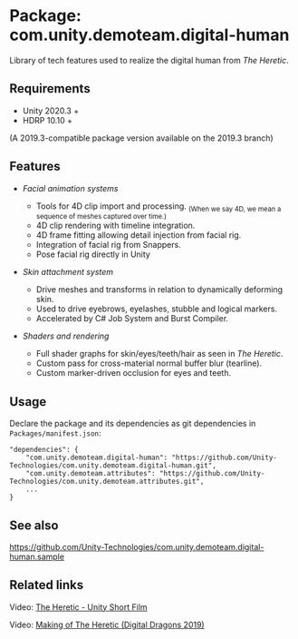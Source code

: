 # Package: com.unity.demoteam.digital-human

Library of tech features used to realize the digital human from *The Heretic*.


## Requirements

- Unity 2020.3 +
- HDRP 10.10 +

(A 2019.3-compatible package version available on the 2019.3 branch)

## Features

- *Facial animation systems*
  - Tools for 4D clip import and processing. <sub>(When we say 4D, we mean a sequence of meshes captured over time.)</sub>
  - 4D clip rendering with timeline integration.
  - 4D frame fitting allowing detail injection from facial rig.
  - Integration of facial rig from Snappers.
  - Pose facial rig directly in Unity

- *Skin attachment system*
  - Drive meshes and transforms in relation to dynamically deforming skin.
  - Used to drive eyebrows, eyelashes, stubble and logical markers.
  - Accelerated by C# Job System and Burst Compiler.

- *Shaders and rendering*
  - Full shader graphs for skin/eyes/teeth/hair as seen in *The Heretic*.
  - Custom pass for cross-material normal buffer blur (tearline).
  - Custom marker-driven occlusion for eyes and teeth.


## Usage

Declare the package and its dependencies as git dependencies in `Packages/manifest.json`:

```
"dependencies": {
    "com.unity.demoteam.digital-human": "https://github.com/Unity-Technologies/com.unity.demoteam.digital-human.git",
    "com.unity.demoteam.attributes": "https://github.com/Unity-Technologies/com.unity.demoteam.attributes.git",
    ...
}
```


## See also

https://github.com/Unity-Technologies/com.unity.demoteam.digital-human.sample


## Related links

Video: [The Heretic - Unity Short Film](https://www.youtube.com/watch?v=iQZobAhgayA)

Video: [Making of The Heretic (Digital Dragons 2019)](https://www.youtube.com/watch?v=5H9Jo2qjJXs)
